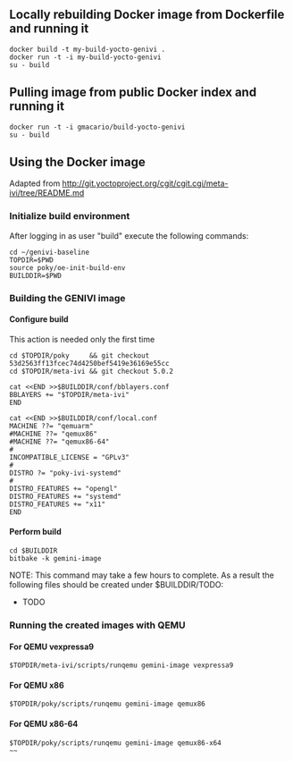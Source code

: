 ## Locally rebuilding Docker image from Dockerfile and running it

```
docker build -t my-build-yocto-genivi .
docker run -t -i my-build-yocto-genivi
su - build
```

## Pulling image from public Docker index and running it

```
docker run -t -i gmacario/build-yocto-genivi
su - build
```

## Using the Docker image

Adapted from http://git.yoctoproject.org/cgit/cgit.cgi/meta-ivi/tree/README.md

### Initialize build environment

After logging in as user "build" execute the following commands:

```
cd ~/genivi-baseline
TOPDIR=$PWD
source poky/oe-init-build-env
BUILDDIR=$PWD
```

### Building the GENIVI image

#### Configure build

This action is needed only the first time

```
cd $TOPDIR/poky     && git checkout 53d2563ff13fcec74d4250bef5419e36169e55cc
cd $TOPDIR/meta-ivi && git checkout 5.0.2
    
cat <<END >>$BUILDDIR/conf/bblayers.conf
BBLAYERS += "$TOPDIR/meta-ivi"
END

cat <<END >>$BUILDDIR/conf/local.conf
MACHINE ??= "qemuarm"
#MACHINE ??= "qemux86"
#MACHINE ??= "qemux86-64"
#
INCOMPATIBLE_LICENSE = "GPLv3"
#
DISTRO ?= "poky-ivi-systemd"
#
DISTRO_FEATURES += "opengl"
DISTRO_FEATURES += "systemd"
DISTRO_FEATURES += "x11"
END
```

#### Perform build

```
cd $BUILDDIR
bitbake -k gemini-image
```

NOTE: This command may take a few hours to complete.
As a result the following files should be created under $BUILDDIR/TODO:

* TODO

### Running the created images with QEMU

#### For QEMU vexpressa9

```
$TOPDIR/meta-ivi/scripts/runqemu gemini-image vexpressa9
```

#### For QEMU x86

```
$TOPDIR/poky/scripts/runqemu gemini-image qemux86
```

#### For QEMU x86-64

```
$TOPDIR/poky/scripts/runqemu gemini-image qemux86-x64
~~
